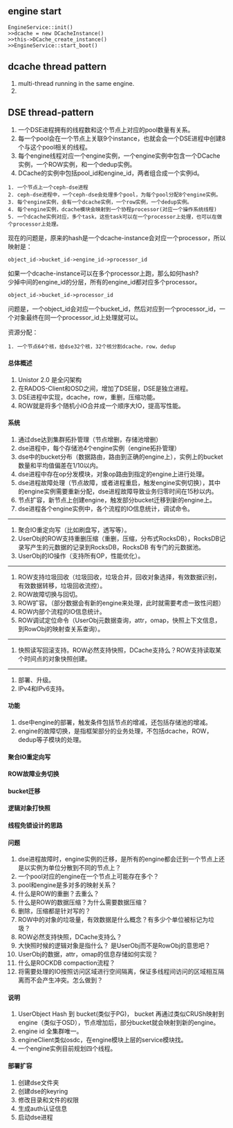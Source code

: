 ## engine start
```
EngineService::init()
>>dcache = new DCacheInstance()
>>this->DCache_create_instance()
>>EngineService::start_boot() 
```


## dcache thread pattern
1. multi-thread running in the same engine.
2. 


## DSE thread-pattern

1. 一个DSE进程拥有的线程数和这个节点上对应的pool数量有关系。
1. 每一个pool会在一个节点上关联9个instance，也就会会一个DSE进程中创建8个与这个pool相关的线程。
1. 每个engine线程对应一个engine实例，一个engine实例中包含一个DCache实例，一个ROW实例，和一个dedup实例。
1. DCache的实例中包括pool_id和engine_id，两者组合成一个实例id。

```
1. 一个节点上一个ceph-dse进程
2. ceph-dse进程中，一个ceph-dse会处理多个pool，为每个pool分配8个engine实例。
3. 每个engine实例，会有一个dcache实例，一个row实例，一个dedup实例。
4. 每个engine实例，dcache模块会映射到一个协程processor(对应一个操作系统线程)
5. 一个dcache实例对应，多个task，这些task可以在一个processor上处理，也可以在做个processor上处理。
```
现在的问题是，原来的hash是一个dcache-instance会对应一个processor，所以映射是：
```
object_id->bucket_id->engine_id->processor_id
```
如果一个dcache-instance可以在多个processor上跑，那么如何hash?   
少掉中间的engine_id的分层，所有的engine_id都对应多个processor。  
```
object_id->bucket_id->processor_id
```
问题是，一个object_id会对应一个bucket_id，然后对应到一个processor_id，一个对象最终在同一个processor_id上处理就可以。

资源分配：
```
1. 一个节点64个核，给dse32个核，32个核分割dcache，row，dedup
```


#### 总体概述
1. Unistor 2.0 是全闪架构
1. 在RADOS-Client和OSD之间，增加了DSE层，DSE是独立进程。
1. DSE进程中实现，dcache，row，重删，压缩功能。
1. ROW就是将多个随机小IO合并成一个顺序大IO，提高写性能。

#### 系统
1. 通过dse达到集群拓扑管理（节点增删，存储池增删）
1. dse进程中，每个存储池4个engine实例（engine拓扑管理）
1. dse中的bucket分布（数据路由，路由到正确的engine上），实例上的bucket数量和平均值偏差在1/10以内。
1. dse进程中存在op分发模块，对象op路由到指定的engine上进行处理。
1. dse进程故障处理（节点故障，或者进程重启，触发engine实例切换），其中的engine实例需要重新分配，dse进程故障导致业务归零时间在15秒以内。
1. 节点扩容，新节点上创建engine，触发部分bucket迁移到新的engine上。
1. dse进程各个engine实例中，各个流程的IO信息统计，调试命令。
----
1. 聚合IO重定向写（比如刷盘写，透写等）。
1. UserObj的ROW支持重删压缩（重删，压缩，分布式RocksDB），RocksDB记录写产生的元数据的记录到RocksDB，RocksDB 有专门的元数据池。
1. UserObj的IO操作（支持所有OP，性能优化）。
----
1. ROW支持垃圾回收（垃圾回收，垃圾合并，回收对象选择，有效数据识别，有效数据转移，垃圾回收流控）。
1. ROW故障切换与回切。
1. ROW扩容。（部分数据会有新的engine来处理，此时就需要考虑一致性问题）
1. ROW内部个流程的IO信息统计。
1. ROW调试定位命令（UserObj元数据查询，attr，omap，快照上下文信息，到RowObj的映射查关系查询）。
----
1. 快照读写回滚支持。ROW必然支持快照，DCache支持么？ROW支持读取某个时间点的对象快照创建。
----
1. 部署、升级。
1. IPv4和IPv6支持。

#### 功能

1. dse中engine的部署，触发条件包括节点的增减，还包括存储池的增减。
1. engine的故障切换，是指框架部分的业务处理，不包括dcache，ROW，dedup等子模块的处理。

#### 聚合IO重定向写

#### ROW故障业务切换

#### bucket迁移

#### 逻辑对象打快照

#### 线程免锁设计的思路

#### 问题
 
 1. dse进程故障时，engine实例的迁移，是所有的engine都会迁到一个节点上还是以实例为单位分散到不同的节点上？
 1. 一个pool对应的engine在一个节点上可能存在多个？
 1. pool和engine是多对多的映射关系？
 1. 什么是ROW的重删？去重么？
 1. 什么是ROW的数据压缩？为什么需要数据压缩？
 1. 删除，压缩都是针对写的？
 1. ROW中的对象的垃圾量，有效数据是什么概念？有多少个单位被标记为垃圾？
 1. ROW必然支持快照，DCache支持么？
 1. 大快照时候的逻辑对象是指什么？ 是UserObj而不是RowObj的意思吧？
 1. UserObj的数据，attr，omap的信息存储如何实现？
 1. 什么是ROCKDB compaction流程？
 1. 将需要处理的IO按照访问区域进行空间隔离，保证多线程间访问的区域相互隔离而不会产生冲突。怎么做到？
 
 
 #### 说明
 1. UserObject Hash 到 bucket(类似于PG)， bucket 再通过类似CRUSh映射到engine（类似于OSD），节点增加后，部分bucket就会映射到新的engine。
 1. engine id 全集群唯一。
 1. engineClient类似osdc，在engine模块上层的service模块找。
 1. 一个engine实例目前规划四个线程。
 

#### 部署扩容
1. 创建dse文件夹
1. 创建dse的keyring
1. 修改目录和文件的权限
1. 生成auth认证信息
1. 启动dse进程

